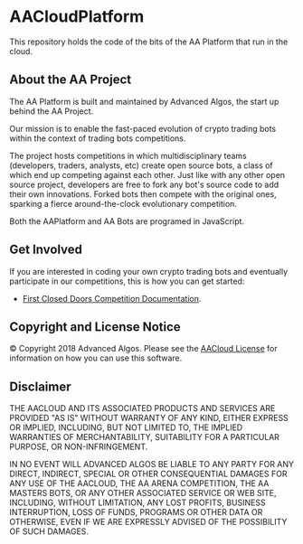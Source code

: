 # AACloudPlatform

This repository holds the code of the bits of the AA Platform that run in the cloud.

## About the AA Project

The AA Platform is built and maintained by Advanced Algos, the start up behind the AA Project.

Our mission is to enable the fast-paced evolution of crypto trading bots within the context of trading bots competitions.

The project hosts competitions in which multidisciplinary teams (developers, traders, analysts, etc) create open source bots, a class of which end up competing against each other. Just like with any other open source project, developers are free to fork any bot's source code to add their own innovations. Forked bots then compete with the original ones, sparking a fierce around-the-clock evolutionary competition.

Both the AAPlatform and AA Bots are programed in JavaScript.

## Get Involved

If you are interested in coding your own crypto trading bots and eventually participate in our competitions, this is how you can get started:

* [First Closed Doors Competition Documentation](https://github.com/AAArena/First-Closed-Doors-Competition/blob/master/README.md).
<!---
* [Introduction](https://github.com/AdvancedAlgos/Documentation/wiki)
* [Getting Started Guide](https://github.com/AdvancedAlgos/Documentation/wiki/Overview)
* [Best Practices](https://github.com/AdvancedAlgos/Documentation/wiki/Bot's-README-Files)--->

## Copyright and License Notice

© Copyright 2018 Advanced Algos. Please see the [AACloud License](/LICENSE) for information on how you can use this software.

## Disclaimer

THE AACLOUD AND ITS ASSOCIATED PRODUCTS AND SERVICES ARE PROVIDED "AS IS" WITHOUT WARRANTY OF ANY KIND, EITHER EXPRESS OR IMPLIED, INCLUDING, BUT NOT LIMITED TO, THE IMPLIED WARRANTIES OF MERCHANTABILITY, SUITABILITY FOR A PARTICULAR PURPOSE, OR NON-INFRINGEMENT.

IN NO EVENT WILL ADVANCED ALGOS BE LIABLE TO ANY PARTY FOR ANY DIRECT, INDIRECT, SPECIAL OR OTHER CONSEQUENTIAL DAMAGES FOR ANY USE OF THE AACLOUD, THE AA ARENA COMPETITION, THE AA MASTERS BOTS, OR ANY OTHER ASSOCIATED SERVICE OR WEB SITE, INCLUDING, WITHOUT LIMITATION, ANY LOST PROFITS, BUSINESS INTERRUPTION, LOSS OF FUNDS, PROGRAMS OR OTHER DATA OR OTHERWISE, EVEN IF WE ARE EXPRESSLY ADVISED OF THE POSSIBILITY OF SUCH DAMAGES.
